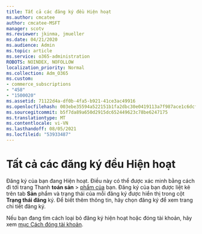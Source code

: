 ```yaml
---
title: Tất cả các đăng ký đều Hiện hoạt
ms.author: cmcatee
author: cmcatee-MSFT
manager: scotv
ms.reviewer: jkinma, jmueller
ms.date: 04/21/2020
ms.audience: Admin
ms.topic: article
ms.service: o365-administration
ROBOTS: NOINDEX, NOFOLLOW
localization_priority: Normal
ms.collection: Adm_O365
ms.custom:
- commerce_subscriptions
- "458"
- "1500020"
ms.assetid: 71122d4a-df0b-4fa5-b921-41ce3ac49916
ms.openlocfilehash: 003ebe35594a522151b1fa2dbc30e0419113a7f987ace1c6dcf01e2ba733dde8
ms.sourcegitcommit: b5f7da89a650d2915dc652449623c78be6247175
ms.translationtype: MT
ms.contentlocale: vi-VN
ms.lasthandoff: 08/05/2021
ms.locfileid: "53933487"
---
```

# <a name="all-subscriptions-are-active"></a>Tất cả các đăng ký đều Hiện hoạt

Đăng ký của bạn đang Hiện hoạt. Điều này có thể được xác minh bằng cách đi tới trang Thanh **toán sản** \> [phẩm của](https://go.microsoft.com/fwlink/p/?linkid=842054) bạn. Đăng ký của bạn được liệt kê trên tab **Sản** phẩm và trạng thái của mỗi đăng ký được hiển thị trong cột **Trạng thái đăng** ký. Để biết thêm thông tin, hãy chọn đăng ký để xem trang chi tiết đăng ký.
  
Nếu bạn đang tìm cách loại bỏ đăng ký hiện hoạt hoặc đóng tài khoản, hãy xem [mục Cách đóng tài khoản](https://docs.microsoft.com/microsoft-365/commerce/close-your-account?view=o365-worldwide).

